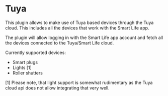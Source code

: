 # Tuya

This plugin allows to make use of Tuya based devices through the Tuya cloud. This includes all the devices that work with the Smart Life app.

The plugin will allow logging in with the Smart Life app account and fetch all the devices connected to the Tuya/Smart Life cloud.

Currently supported devices:

* Smart plugs
* Lights [1]
* Roller shutters


[1] Please note, that light support is somewhat rudimentary as the Tuya cloud api does not allow integrating that very well.
